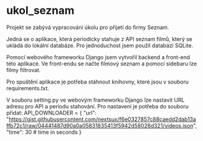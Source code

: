# ukol_seznam

Projekt se zabývá vypracování úkolu pro přijetí do firmy Seznam.

Jedná se o aplikace, která periodicky stahuje z API seznam filmů, který se ukládá do lokální databáze. Pro jednoduchost jsem použil databázi SQLite.

Pomocí webového frameworku Django jsem vytvořil backend a front-end této aplikace. Ve front-endu se načte filmový seznam a pomocí sidebaru lze filmy filtrovat.

Pro spuštění aplikace je potřeba stáhnout knihovny, které jsou v souboru requirements.txt.

V souboru setting.py ve webovým frameworku Django lze nastavit URL adresu pro API a periodu stahování.
Pro nastavení je potřeba do souboru přidat:
API_DOWNLOADER = {
    "url": "https://gist.githubusercontent.com/nextsux/f6e0327857c88caedd2dab13affb72c1/raw/04441487d90a0a05831835413f5942d58026d321/videos.json",
    "time": 30 # time in seconds
}
